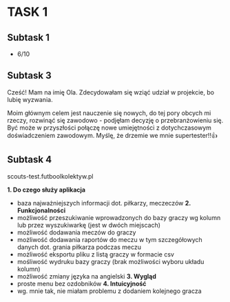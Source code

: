 # TASK 1 
## Subtask 1 
* 6/10
## Subtask 3 
Cześć! Mam na imię Ola. Zdecydowałam się wziąć udział w projekcie, bo lubię wyzwania. 

Moim głównym celem jest nauczenie się nowych, do tej pory obcych mi rzeczy, rozwinąć się zawodowo - podjęłam decyzję o przebranżowieniu się. Być może w przyszłości połączę nowe umiejętności z dotychczasowym doświadczeniem zawodowym. Myślę, że drzemie we mnie supertester!!👍
## Subtask 4
scouts-test.futboolkolektyw.pl

**1. Do czego służy aplikacja**
  * baza najważniejszych informacji dot. piłkarzy, meczeczów
**2. Funkcjonalności**
  * możliwość przeszukiwanie wprowadzonych do bazy graczy wg kolumn lub przez wyszukiwarkę (jest w dwóch miejscach)
  * możliwość dodawania meczów do graczy
  * możliwość dodawania raportów do meczu w tym szczegółowych danych dot. grania piłkarza podczas meczu
  * możliwość eksportu pliku z listą graczy w formacie csv
  * mośliwość wydruku bazy graczy (brak możliwości wyboru układu kolumn) 
  * możliwość zmiany języka na angielski
**3. Wygląd**
  * proste menu bez ozdobników
**4. Intuicyjność**
  * wg. mnie tak, nie miałam problemu z dodaniem kolejnego gracza

